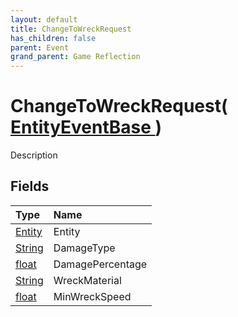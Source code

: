 ```yaml
---
layout: default
title: ChangeToWreckRequest
has_children: false
parent: Event
grand_parent: Game Reflection
---
```

# ChangeToWreckRequest( [ EntityEventBase ](/riftbreaker-wiki/docs/game-reflection/events/entity_event_base/) )
Description 

## Fields

| Type | Name |
|:----------|:--------------|
| [Entity](/riftbreaker-wiki/docs/game-reflection/classes/entity/) | Entity |
| [String](/riftbreaker-wiki/docs/game-reflection/components/string/) | DamageType |
| [float](/riftbreaker-wiki/docs/game-reflection/components/float/) | DamagePercentage |
| [String](/riftbreaker-wiki/docs/game-reflection/components/string/) | WreckMaterial |
| [float](/riftbreaker-wiki/docs/game-reflection/components/float/) | MinWreckSpeed |

